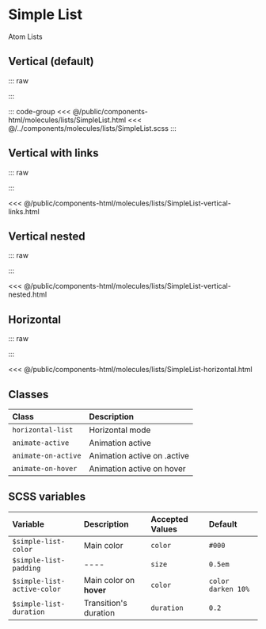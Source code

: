 # Simple List
<Badge type="tip">Atom</Badge> <Badge type="info">Lists</Badge>

## Vertical (default)

::: raw
<div class="dev-section with-restrictions">
    <!--@include: ../../public/components-html/molecules/lists/SimpleList.html -->
</div>
:::

::: code-group
<<< @/public/components-html/molecules/lists/SimpleList.html
<<< @/../components/molecules/lists/SimpleList.scss
:::

## Vertical with links

::: raw
<div class="dev-section">
    <!--@include: ../../public/components-html/molecules/lists/SimpleList-vertical-links.html -->
</div>
:::

<<< @/public/components-html/molecules/lists/SimpleList-vertical-links.html

## Vertical nested

::: raw
<div class="dev-section">
    <!--@include: ../../public/components-html/molecules/lists/SimpleList-vertical-nested.html -->
</div>
:::

<<< @/public/components-html/molecules/lists/SimpleList-vertical-nested.html

## Horizontal

::: raw
<div class="dev-section">
    <!--@include: ../../public/components-html/molecules/lists/SimpleList-horizontal.html -->
</div>
:::

<<< @/public/components-html/molecules/lists/SimpleList-horizontal.html

## Classes

| Class               | Description                 |
|:--------------------|:----------------------------|
| `horizontal-list`   | Horizontal mode             |
| `animate-active`    | Animation active            |
| `animate-on-active` | Animation active on .active |
| `animate-on-hover`  | Animation active on hover   |

## SCSS variables

| Variable                   | Description             | Accepted Values | Default            |
|:---------------------------|:------------------------|:----------------|:-------------------|
| `$simple-list-color`       | Main color              | `color`         | `#000`             |
| `$simple-list-padding`     | ----                    | `size`          | `0.5em`            |
| `$simple-list-active-color` | Main color on **hover** | `color`         | `color darken 10%` |
| `$simple-list-duration`    | Transition's duration   | `duration`      | `0.2`              |

<!-- ICONS -->

<div style="display: none">
    <svg id="icon" viewBox="0 0 24 24">
        <circle cx="12" cy="12" r="10" />
    </svg>
</div>

<style lang="scss">
@import "docs/theme.scss";

$simple-list-color: $primary-color;
$simple-list-active-color: $secondary-color;

@import "components/molecules/lists/SimpleList.scss";

.simple-list{
    border-left: 1px solid var(--vp-c-divider-light);
    border-right: 1px solid var(--vp-c-divider-light);
}
</style>